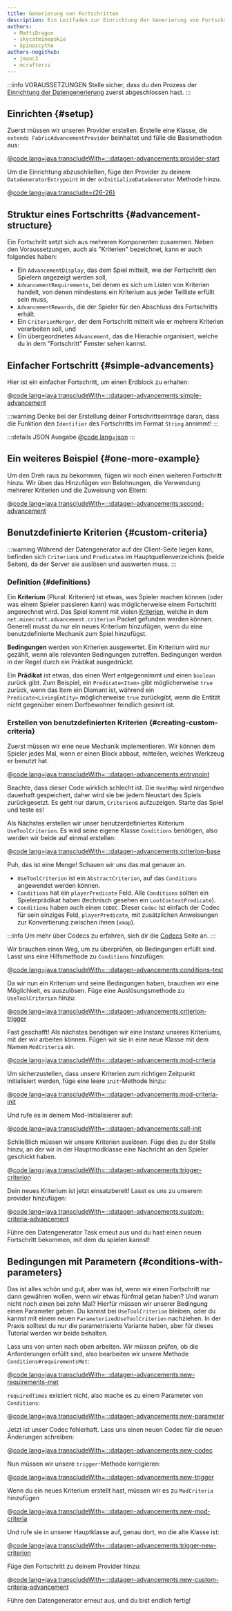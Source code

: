```yaml
---
title: Generierung von Fortschritten
description: Ein Leitfaden zur Einrichtung der Generierung von Fortschritten mit dem Datengenerator.
authors:
  - MattiDragon
  - skycatminepokie
  - Spinoscythe
authors-nogithub:
  - jmanc3
  - mcrafterzz
---
```


:::info VORAUSSETZUNGEN
Stelle sicher, dass du den Prozess der [Einrichtung der Datengenerierung](./setup) zuerst abgeschlossen hast.
:::

## Einrichten {#setup}

Zuerst müssen wir unseren Provider erstellen. Erstelle eine Klasse, die `extends FabricAdvancementProvider` beinhaltet und fülle die Basismethoden aus:

@[code lang=java transcludeWith=:::datagen-advancements:provider-start](@/reference/1.21.8/src/client/java/com/example/docs/datagen/FabricDocsReferenceAdvancementProvider.java)

Um die Einrichtung abzuschließen, füge den Provider zu deinem `DataGeneratorEntrypoint` in der `onInitializeDataGenerator` Methode hinzu.

@[code lang=java transclude={26-26}](@/reference/1.21.8/src/client/java/com/example/docs/datagen/FabricDocsReferenceDataGenerator.java)

## Struktur eines Fortschritts {#advancement-structure}

Ein Fortschritt setzt sich aus mehreren Komponenten zusammen. Neben den Voraussetzungen, auch als "Kriterien" bezeichnet, kann er auch folgendes haben:

- Ein `AdvancementDisplay`, das dem Spiel mitteilt, wie der Fortschritt den Spielern angezeigt werden soll,
- `AdvancementRequirements`, bei denen es sich um Listen von Kriterien handelt, von denen mindestens ein Kriterium aus jeder Teilliste erfüllt sein muss,
- `AdvancementRewards`, die der Spieler für den Abschluss des Fortschritts erhält.
- Ein `CriterionMerger`, der dem Fortschritt mitteilt wie er mehrere Kriterien verarbeiten soll, und
- Ein übergeordnetes `Advancement`, das die Hierachie organisiert, welche du in dem "Fortschritt" Fenster sehen kannst.

## Einfacher Fortschritt {#simple-advancements}

Hier ist ein einfacher Fortschritt, um einen Erdblock zu erhalten:

@[code lang=java transcludeWith=:::datagen-advancements:simple-advancement](@/reference/1.21.8/src/client/java/com/example/docs/datagen/FabricDocsReferenceAdvancementProvider.java)

:::warning
Denke bei der Erstellung deiner Fortschrittseinträge daran, dass die Funktion den `Identifier` des Fortschritts im Format `String` annimmt!
:::

:::details JSON Ausgabe
@[code lang=json](@/reference/1.21.8/src/main/generated/data/fabric-docs-reference/advancement/get_dirt.json)
:::

## Ein weiteres Beispiel {#one-more-example}

Um den Dreh raus zu bekommen, fügen wir noch einen weiteren Fortschritt hinzu. Wir üben das Hinzufügen von Belohnungen, die Verwendung mehrerer Kriterien und die Zuweisung von Eltern:

@[code lang=java transcludeWith=:::datagen-advancements:second-advancement](@/reference/1.21.8/src/client/java/com/example/docs/datagen/FabricDocsReferenceAdvancementProvider.java)

## Benutzdefinierte Kriterien {#custom-criteria}

:::warning
Während der Datengenerator auf der Client-Seite liegen kann, befinden sich `Criterion`s und `Predicate`s im Hauptquellenverzeichnis (beide Seiten), da der Server sie auslösen und auswerten muss.
:::

### Definition {#definitions}

Ein **Kriterium** (Plural: Kriterien) ist etwas, was Spieler machen können (oder was einem Spieler passieren kann) was möglicherweise einem Fortschritt angerechnet wird. Das Spiel kommt mit vielen [Kriterien](https://minecraft.wiki/w/Advancement_definition#List_of_triggers), welche in dem `net.minecraft.advancement.criterion` Packet gefunden werden können. Generell musst du nur ein neues Kriterium hinzufügen, wenn du eine benutzdefinierte Mechanik zum Spiel hinzufügst.

**Bedingungen** werden von Kriterien ausgewertet. Ein Kriterium wird nur gezählt, wenn alle relevanten Bedingungen zutreffen. Bedingungen werden in der Regel durch ein Prädikat ausgedrückt.

Ein **Prädikat** ist etwas, das einen Wert entgegennimmt und einen `boolean` zurück gibt. Zum Beispiel, ein `Predicate<Item>` gibt möglicherweise `true` zurück, wenn das Item ein Diamant ist, während ein `Predicate<LivingEntity>` möglicherweise `true` zurückgibt, wenn die Entität nicht gegenüber einem Dorfbewohner feindlich gesinnt ist.

### Erstellen von benutzdefinierten Kriterien {#creating-custom-criteria}

Zuerst müssen wir eine neue Mechanik implementieren. Wir können dem Spieler jedes Mal, wenn er einen Block abbaut, mitteilen, welches Werkzeug er benutzt hat.

@[code lang=java transcludeWith=:::datagen-advancements:entrypoint](@/reference/1.21.8/src/main/java/com/example/docs/advancement/FabricDocsReferenceDatagenAdvancement.java)

Beachte, dass dieser Code wirklich schlecht ist. Die `HashMap` wird nirgendwo dauerhaft gespeichert, daher wird sie bei jedem Neustart des Spiels zurückgesetzt. Es geht nur darum, `Criterion`s aufzuzeigen. Starte das Spiel und teste es!

Als Nächstes erstellen wir unser benutzerdefiniertes Kriterium `UseToolCriterion`. Es wird seine eigene Klasse `Conditions` benötigen, also werden wir beide auf einmal erstellen:

@[code lang=java transcludeWith=:::datagen-advancements:criterion-base](@/reference/1.21.8/src/main/java/com/example/docs/advancement/UseToolCriterion.java)

Puh, das ist eine Menge! Schauen wir uns das mal genauer an.

- `UseToolCriterion` ist ein `AbstractCriterion`, auf das `Conditions` angewendet werden können.
- `Conditions` hat ein `playerPredicate` Feld. Alle `Conditions` sollten ein Spielerprädikat haben (technisch gesehen ein `LootContextPredicate`).
- `Conditions` haben auch einen `CODEC`. Dieser `Codec` ist einfach der Codec für sein einziges Feld, `playerPredicate`, mit zusätzlichen Anweisungen zur Konvertierung zwischen ihnen (`xmap`).

:::info
Um mehr über Codecs zu erfahren, sieh dir die [Codecs](../codecs) Seite an.
:::

Wir brauchen einen Weg, um zu überprüfen, ob Bedingungen erfüllt sind. Lasst uns eine Hilfsmethode zu `Conditions` hinzufügen:

@[code lang=java transcludeWith=:::datagen-advancements:conditions-test](@/reference/1.21.8/src/main/java/com/example/docs/advancement/UseToolCriterion.java)

Da wir nun ein Kriterium und seine Bedingungen haben, brauchen wir eine Möglichkeit, es auszulösen. Füge eine Auslösungsmethode zu `UseToolCriterion` hinzu:

@[code lang=java transcludeWith=:::datagen-advancements:criterion-trigger](@/reference/1.21.8/src/main/java/com/example/docs/advancement/UseToolCriterion.java)

Fast geschafft! Als nächstes benötigen wir eine Instanz unseres Kriteriums, mit der wir arbeiten können. Fügen wir sie in eine neue Klasse mit dem Namen `ModCriteria` ein.

@[code lang=java transcludeWith=:::datagen-advancements:mod-criteria](@/reference/1.21.8/src/main/java/com/example/docs/advancement/ModCriteria.java)

Um sicherzustellen, dass unsere Kriterien zum richtigen Zeitpunkt initialisiert werden, füge eine leere `init`-Methode hinzu:

@[code lang=java transcludeWith=:::datagen-advancements:mod-criteria-init](@/reference/1.21.8/src/main/java/com/example/docs/advancement/ModCriteria.java)

Und rufe es in deinem Mod-Initialisierer auf:

@[code lang=java transcludeWith=:::datagen-advancements:call-init](@/reference/1.21.8/src/main/java/com/example/docs/advancement/FabricDocsReferenceDatagenAdvancement.java)

Schließlich müssen wir unsere Kriterien auslösen. Füge dies zu der Stelle hinzu, an der wir in der Hauptmodklasse eine Nachricht an den Spieler geschickt haben.

@[code lang=java transcludeWith=:::datagen-advancements:trigger-criterion](@/reference/1.21.8/src/main/java/com/example/docs/advancement/FabricDocsReferenceDatagenAdvancement.java)

Dein neues Kriterium ist jetzt einsatzbereit! Lasst es uns zu unserem provider hinzufügen:

@[code lang=java transcludeWith=:::datagen-advancements:custom-criteria-advancement](@/reference/1.21.8/src/client/java/com/example/docs/datagen/FabricDocsReferenceAdvancementProvider.java)

Führe den Datengenerator Task erneut aus und du hast einen neuen Fortschritt bekommen, mit dem du spielen kannst!

## Bedingungen mit Parametern {#conditions-with-parameters}

Das ist alles schön und gut, aber was ist, wenn wir einen Fortschritt nur dann gewähren wollen, wenn wir etwas fünfmal getan haben? Und warum nicht noch einen bei zehn Mal? Hierfür müssen wir unserer Bedingung einen Parameter geben. Du kannst bei `UseToolCriterion` bleiben, oder du kannst mit einem neuen `ParameterizedUseToolCriterion` nachziehen. In der Praxis solltest du nur die parametrisierte Variante haben, aber für dieses Tutorial werden wir beide behalten.

Lass uns von unten nach oben arbeiten. Wir müssen prüfen, ob die Anforderungen erfüllt sind, also bearbeiten wir unsere Methode `Conditions#requirementsMet`:

@[code lang=java transcludeWith=:::datagen-advancements:new-requirements-met](@/reference/1.21.8/src/main/java/com/example/docs/advancement/ParameterizedUseToolCriterion.java)

`requiredTimes` existiert nicht, also mache es zu einem Parameter von `Conditions`:

@[code lang=java transcludeWith=:::datagen-advancements:new-parameter](@/reference/1.21.8/src/main/java/com/example/docs/advancement/ParameterizedUseToolCriterion.java)

Jetzt ist unser Codec fehlerhaft. Lass uns einen neuen Codec für die neuen Änderungen schreiben:

@[code lang=java transcludeWith=:::datagen-advancements:new-codec](@/reference/1.21.8/src/main/java/com/example/docs/advancement/ParameterizedUseToolCriterion.java)

Nun müssen wir unsere `trigger`-Methode korrigieren:

@[code lang=java transcludeWith=:::datagen-advancements:new-trigger](@/reference/1.21.8/src/main/java/com/example/docs/advancement/ParameterizedUseToolCriterion.java)

Wenn du ein neues Kriterium erstellt hast, müssen wir es zu `ModCriteria` hinzufügen

@[code lang=java transcludeWith=:::datagen-advancements:new-mod-criteria](@/reference/1.21.8/src/main/java/com/example/docs/advancement/ModCriteria.java)

Und rufe sie in unserer Hauptklasse auf, genau dort, wo die alte Klasse ist:

@[code lang=java transcludeWith=:::datagen-advancements:trigger-new-criterion](@/reference/1.21.8/src/main/java/com/example/docs/advancement/FabricDocsReferenceDatagenAdvancement.java)

Füge den Fortschritt zu deinem Provider hinzu:

@[code lang=java transcludeWith=:::datagen-advancements:new-custom-criteria-advancement](@/reference/1.21.8/src/client/java/com/example/docs/datagen/FabricDocsReferenceAdvancementProvider.java)

Führe den Datengenerator erneut aus, und du bist endlich fertig!
